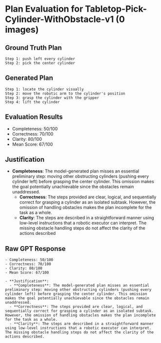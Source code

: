 # Plan Evaluation for Tabletop-Pick-Cylinder-WithObstacle-v1 (0 images)

## Ground Truth Plan
```
Step 1: push left every cylinder
Step 2: pick the center cylinder
```

## Generated Plan
```
Step 1: locate the cylinder visually
Step 2: move the robotic arm to the cylinder's position
Step 3: grasp the cylinder with the gripper
Step 4: lift the cylinder
```

## Evaluation Results
- Completeness: 50/100
- Correctness: 70/100
- Clarity: 80/100
- Mean Score: 67/100

## Justification
- **Completeness**: The model-generated plan misses an essential preliminary step: moving other obstructing cylinders (pushing every cylinder left) before grasping the center cylinder. This omission makes the goal potentially unachievable since the obstacles remain unaddressed.  
  - **Correctness**: The steps provided are clear, logical, and sequentially correct for grasping a cylinder as an isolated subtask. However, the omission of handling obstacles makes the plan incomplete for the task as a whole.  
  - **Clarity**: The steps are described in a straightforward manner using low-level instructions that a robotic executor can interpret. The missing obstacle handling steps do not affect the clarity of the actions described

## Raw GPT Response
```
- Completeness: 50/100  
- Correctness: 70/100  
- Clarity: 80/100  
- Mean Score: 67/100  

- **Justification**:  
  - **Completeness**: The model-generated plan misses an essential preliminary step: moving other obstructing cylinders (pushing every cylinder left) before grasping the center cylinder. This omission makes the goal potentially unachievable since the obstacles remain unaddressed.  
  - **Correctness**: The steps provided are clear, logical, and sequentially correct for grasping a cylinder as an isolated subtask. However, the omission of handling obstacles makes the plan incomplete for the task as a whole.  
  - **Clarity**: The steps are described in a straightforward manner using low-level instructions that a robotic executor can interpret. The missing obstacle handling steps do not affect the clarity of the actions described.  
```
